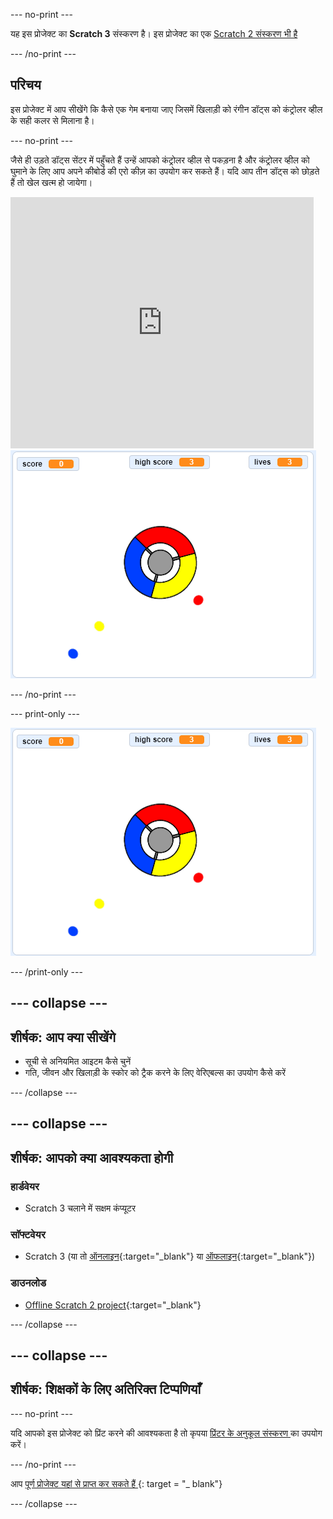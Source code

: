 \--- no-print \---

यह इस प्रोजेक्ट का **Scratch 3** संस्करण है। इस प्रोजेक्ट का एक [ Scratch 2 संस्करण भी है ](https://projects.raspberrypi.org/en/projects/catch-the-dots-scratch2)

\--- /no-print \---

## परिचय

इस प्रोजेक्ट में आप सीखेंगे कि कैसे एक गेम बनाया जाए जिसमें खिलाड़ी को रंगीन डॉट्स को कंट्रोलर व्हील के सही कलर से मिलाना है।

\--- no-print \---

जैसे ही उड़ते डॉट्स सेंटर में पहुँचते हैं उन्हें आपको कंट्रोलर व्हील से पकड़ना है और कंट्रोलर व्हील को घुमाने के लिए आप अपने कीबोर्ड की एरो कीज़ का उपयोग कर सकते हैं। यदि आप तीन डॉट्स को छोड़ते हैं तो खेल खत्म हो जायेगा।

<div class="scratch-preview">
  <iframe allowtransparency="true" width="485" height="402" src="https://scratch.mit.edu/projects/embed/252923761/?autostart=false" frameborder="0" scrolling="no"></iframe>
  <img src="images/dots-final.png">
</div>

\--- /no-print \---

\--- print-only \---

![डॉट्स स्क्रीनशॉट](images/dots-final.png)

\--- /print-only \---

## \--- collapse \---

## शीर्षक: आप क्या सीखेंगे

+ सूची से अनियमित आइटम कैसे चुनें
+ गति, जीवन और खिलाड़ी के स्कोर को ट्रैक करने के लिए वेरिएबल्स का उपयोग कैसे करें

\--- /collapse \---

## \--- collapse \---

## शीर्षक: आपको क्या आवश्यकता होगी

### हार्डवेयर

+ Scratch 3 चलाने में सक्षम कंप्यूटर

### सॉफ्टवेयर

+ Scratch 3 (या तो [ऑनलाइन](http://rpf.io/scratchon){:target="_blank"} या [ऑफलाइन](http://rpf.io/scratchoff){:target="_blank"})

### डाउनलोड

+ [Offline Scratch 2 project](http://rpf.io/p/en/catch-the-dots-go){:target="_blank"}

\--- /collapse \---

## \--- collapse \---

## शीर्षक: शिक्षकों के लिए अतिरिक्त टिप्पणियाँ

\--- no-print \---

यदि आपको इस प्रोजेक्ट को प्रिंट करने की आवश्यकता है तो कृपया [ प्रिंटर के अनुकूल संस्करण ](https://projects.raspberrypi.org/en/projects/catch-the-dots/print) का उपयोग करें।

\--- /no-print \---

आप [ पूर्ण प्रोजेक्ट यहां से प्राप्त कर सकते हैं ](http://rpf.io/p/en/catch-the-dots-get) {: target = "_ blank"}

\--- /collapse \---
